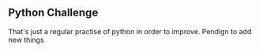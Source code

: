 ## Python Challenge
That's just a regular practise of python in order to improve. Pendign to add new things
